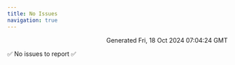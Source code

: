 ```yaml
---
title: No Issues
navigation: true
---
```


<p style="text-align:right;color:#cccs">
Generated Fri, 18 Oct 2024 07:04:24 GMT
</p>
<p>✅ No issues to report ✅</p>



